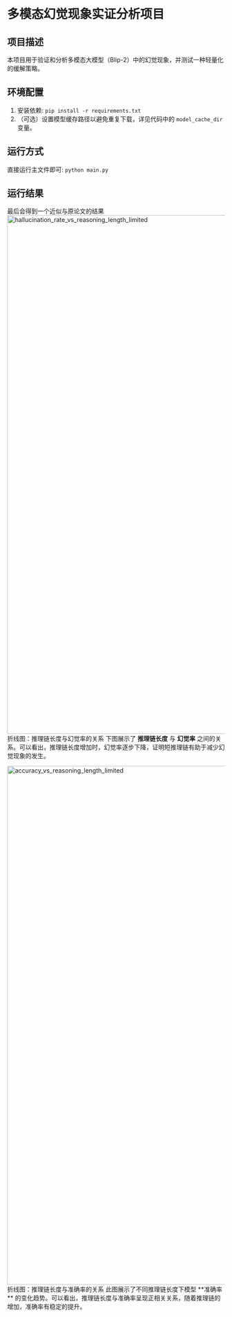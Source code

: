 # 多模态幻觉现象实证分析项目

## 项目描述
本项目用于验证和分析多模态大模型（Blip-2）中的幻觉现象，并测试一种轻量化的缓解策略。

## 环境配置
1. 安装依赖: `pip install -r requirements.txt`
2. （可选）设置模型缓存路径以避免重复下载，详见代码中的 `model_cache_dir` 变量。

## 运行方式
直接运行主文件即可: `python main.py`

## 运行结果
最后会得到一个近似与原论文的结果
<img width="2000" height="1200" alt="hallucination_rate_vs_reasoning_length_limited" src="https://github.com/user-attachments/assets/c12c51fa-e402-4cd2-a4d5-30d2153e94e6" />
折线图：推理链长度与幻觉率的关系
下图展示了 **推理链长度** 与 **幻觉率** 之间的关系。可以看出，推理链长度增加时，幻觉率逐步下降，证明短推理链有助于减少幻觉现象的发生。

<img width="2000" height="1200" alt="accuracy_vs_reasoning_length_limited" src="https://github.com/user-attachments/assets/22aeff30-06be-4e19-b617-6302bf34ef2b" />
折线图：推理链长度与准确率的关系
此图展示了不同推理链长度下模型 **准确率** 的变化趋势。可以看出，推理链长度与准确率呈现正相关关系，随着推理链的增加，准确率有稳定的提升。
